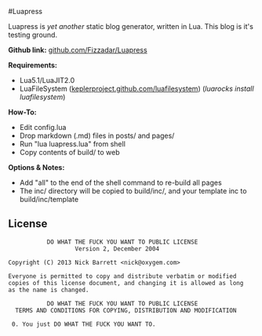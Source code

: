 #Luapress

Luapress is *yet another* static blog generator, written in Lua. This blog is it's testing ground.

**Github link:** [github.com/Fizzadar/Luapress](http://github.com/Fizzadar/Luapress)

**Requirements:**

+ Lua5.1/LuaJIT2.0
+ LuaFileSystem ([keplerproject.github.com/luafilesystem](http://keplerproject.github.com/luafilesystem)) (*luarocks install luafilesystem*)

**How-To:**

+ Edit config.lua
+ Drop markdown (.md) files in posts/ and pages/
+ Run "lua luapress.lua" from shell
+ Copy contents of build/ to web

**Options & Notes:**

+ Add "all" to the end of the shell command to re-build all pages
+ The inc/ directory will be copied to build/inc/, and your template inc to build/inc/template

## License

               DO WHAT THE FUCK YOU WANT TO PUBLIC LICENSE 
                       Version 2, December 2004 
    
    Copyright (C) 2013 Nick Barrett <nick@oxygem.com>
    
    Everyone is permitted to copy and distribute verbatim or modified 
    copies of this license document, and changing it is allowed as long 
    as the name is changed. 
    
               DO WHAT THE FUCK YOU WANT TO PUBLIC LICENSE 
      TERMS AND CONDITIONS FOR COPYING, DISTRIBUTION AND MODIFICATION 
    
     0. You just DO WHAT THE FUCK YOU WANT TO.